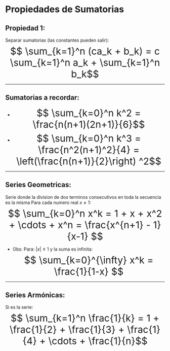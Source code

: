 # Propiedades de Sumatorias
## Propiedad 1:
Separar sumatorias (las constantes pueden salir):
<span style="font-size: 30px;">$$ \sum_{k=1}^n (ca_k + b_k) = c \sum_{k=1}^n a_k + \sum_{k=1}^n b_k$$</span>

---
## Sumatorias a recordar:
- <span style="font-size: 30px;">$$ \sum_{k=0}^n k^2 = \frac{n(n+1)(2n+1)}{6}$$</span>
- <span style="font-size: 30px;">$$ \sum_{k=0}^n k^3 = \frac{n^2(n+1)^2}{4} = \left(\frac{n(n+1)}{2}\right) ^2$$</span>

---
## Series Geometricas:
Serie donde la division de dos terminos consecutivos en toda la secuencia es la misma
Para cada numero real $x \neq 1$:
<span style="font-size: 30px;">$$ \sum_{k=0}^n x^k = 1 + x + x^2 + \cdots + x^n = \frac{x^{n+1} - 1}{x-1} $$</span>

- Obs:
	Para: $|x| \le 1$ y la suma es infinita:
	<span style="font-size: 30px;">$$ \sum_{k=0}^{\infty} x^k = \frac{1}{1-x} $$</span>
---
## Series Armónicas:
Si es la serie:
<span style="font-size: 30px;">$$ \sum_{k=1}^n \frac{1}{k} = 1 + \frac{1}{2} + \frac{1}{3} + \frac{1}{4} + \cdots + \frac{1}{n}$$</span>